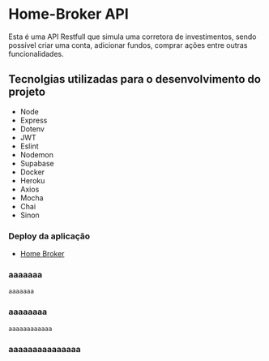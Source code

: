 
# Home-Broker API

Esta é uma API Restfull que simula uma corretora de investimentos, sendo possível criar uma conta, adicionar fundos, comprar ações entre outras funcionalidades.


## Tecnolgias utilizadas para o desenvolvimento do projeto

- Node
- Express
- Dotenv
- JWT
- Eslint
- Nodemon
- Supabase
- Docker
- Heroku
- Axios
- Mocha
- Chai
- Sinon


### Deploy da aplicação
- [Home Broker](home-broker.herokuapp.com)

### aaaaaaa
```
aaaaaaa
```
### aaaaaaaa
```
aaaaaaaaaaaa
```
### aaaaaaaaaaaaaaa
```

